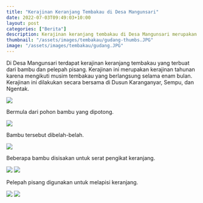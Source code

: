 ```yaml
---
title: "Kerajinan Keranjang Tembakau di Desa Mangunsari"
date: 2022-07-03T09:49:03+10:00
layout: post
categories: ["Berita"]
description: Kerajinan keranjang tembakau di Desa Mangunsari merupakan kegiatan bersama.
thumbnail: "/assets/images/tembakau/gudang-thumbs.JPG"
image: "/assets/images/tembakau/gudang.JPG"
---
```


Di Desa Mangunsari terdapat kerajinan keranjang tembakau yang terbuat dari bambu dan pelepah pisang. Kerajinan ini merupakan kerajinan tahunan karena mengikuti musim tembakau yang berlangsung selama enam bulan. Kerajinan ini dilakukan secara bersama di Dusun Karanganyar, Sempu, dan Ngentak.

<img src="{{site.baseurl}}/assets/images/tembakau/bambu1.JPG">

Bermula dari pohon bambu yang dipotong.

<img src="{{site.baseurl}}/assets/images/tembakau/bambu2.JPG">

Bambu tersebut dibelah-belah.

<img src="{{site.baseurl}}/assets/images/tembakau/serat-bambu1.JPG">

Beberapa bambu disisakan untuk serat pengikat keranjang.

<img src="{{site.baseurl}}/assets/images/tembakau/serat-bambu2.JPG">
<img src="{{site.baseurl}}/assets/images/tembakau/pelepah1.JPG">

Pelepah pisang digunakan untuk melapisi keranjang.

<img src="{{site.baseurl}}/assets/images/tembakau/pelepah2.JPG">
<img src="{{site.baseurl}}/assets/images/tembakau/jadi.JPG">
